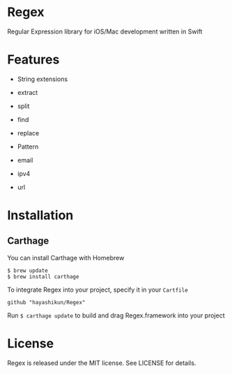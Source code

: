 # Regex
Regular Expression library for iOS/Mac development written in Swift

# Features
* String extensions
 * extract
 * split
 * find
 * replace
 
* Pattern
 * email
 * ipv4
 * url

# Installation
## Carthage
You can install Carthage with Homebrew

```
$ brew update
$ brew install carthage
```

To integrate Regex into your project, specify it in your `Cartfile`

```
github "hayashikun/Regex"
```

Run `$ carthage update` to build and drag Regex.framework into your project

# License
Regex is released under the MIT license. See LICENSE for details.